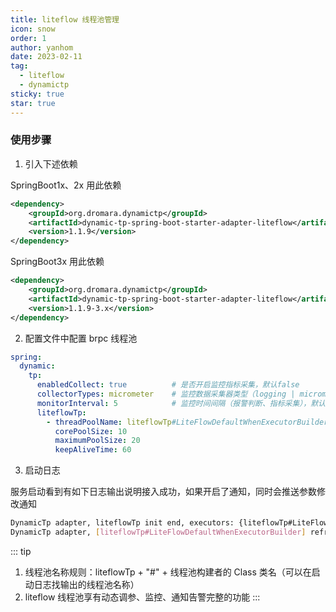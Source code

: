 ```yaml
---
title: liteflow 线程池管理
icon: snow
order: 1
author: yanhom
date: 2023-02-11
tag:
  - liteflow
  - dynamictp
sticky: true
star: true
---
```


### 使用步骤

1. 引入下述依赖

SpringBoot1x、2x 用此依赖

```xml
<dependency>
    <groupId>org.dromara.dynamictp</groupId>
    <artifactId>dynamic-tp-spring-boot-starter-adapter-liteflow</artifactId>
    <version>1.1.9</version>
</dependency>
```

SpringBoot3x 用此依赖

 ```xml
 <dependency>
     <groupId>org.dromara.dynamictp</groupId>
     <artifactId>dynamic-tp-spring-boot-starter-adapter-liteflow</artifactId>
     <version>1.1.9-3.x</version>
 </dependency>
 ```

2. 配置文件中配置 brpc 线程池

```yaml
spring:
  dynamic:
    tp:
      enabledCollect: true          # 是否开启监控指标采集，默认false
      collectorTypes: micrometer    # 监控数据采集器类型（logging | micrometer | internal_logging | JMX），默认micrometer
      monitorInterval: 5            # 监控时间间隔（报警判断、指标采集），默认5s
      liteflowTp:
        - threadPoolName: liteflowTp#LiteFlowDefaultWhenExecutorBuilder
          corePoolSize: 10
          maximumPoolSize: 20
          keepAliveTime: 60
```

3. 启动日志

服务启动看到有如下日志输出说明接入成功，如果开启了通知，同时会推送参数修改通知

```bash
DynamicTp adapter, liteflowTp init end, executors: {liteflowTp#LiteFlowDefaultWhenExecutorBuilder=ExecutorWrapper(threadPoolName=liteflowTp#LiteFlowDefaultWhenExecutorBuilder, executor=java.util.concurrent.ThreadPoolExecutor@162475a[Running, pool size = 0, active threads = 0, queued tasks = 0, completed tasks = 0], threadPoolAliasName=null, notifyItems=[NotifyItem(platforms=null, enabled=true, type=liveness, threshold=70, interval=120, clusterLimit=1), NotifyItem(platforms=null, enabled=true, type=change, threshold=0, interval=1, clusterLimit=1), NotifyItem(platforms=null, enabled=true, type=capacity, threshold=70, interval=120, clusterLimit=1)], notifyEnabled=true)}
DynamicTp adapter, [liteflowTp#LiteFlowDefaultWhenExecutorBuilder] refreshed end, changed keys: [corePoolSize, maxPoolSize], corePoolSize: [17 => 100], maxPoolSize: [500 => 200], keepAliveTime: [60 => 60]
```

::: tip

1. 线程池名称规则：liteflowTp + "#" + 线程池构建者的 Class 类名（可以在启动日志找输出的线程池名称）
2. liteflow 线程池享有动态调参、监控、通知告警完整的功能
:::